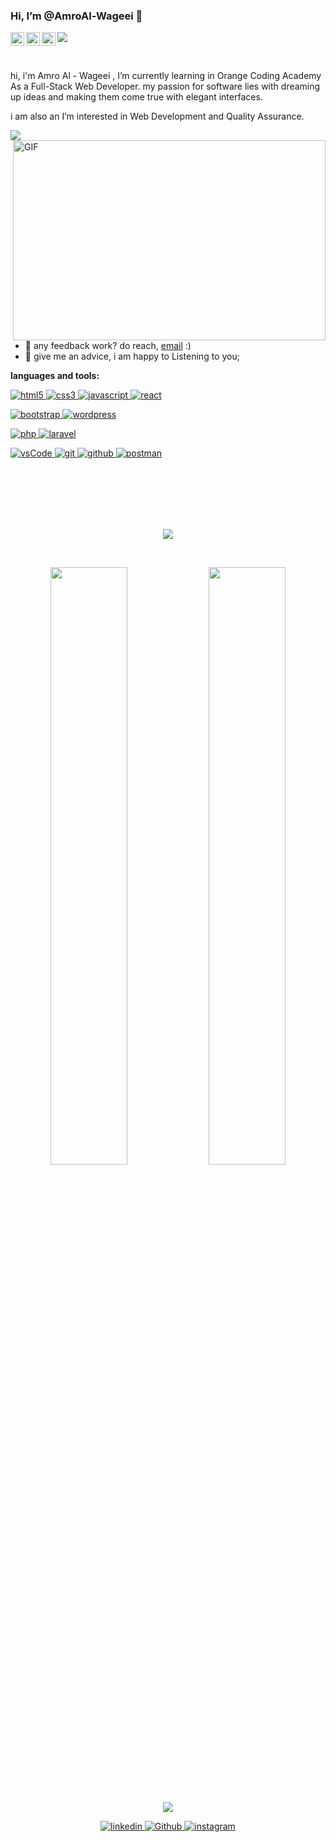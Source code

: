 
<!---
AmroAl-Wageei/AmroAl-Wageei is a ✨ special ✨ repository because its `README.md` (this file) appears on your GitHub profile.
You can click the Preview link to take a look at your changes.
--->






 

###  Hi, I’m @AmroAl-Wageei 👋
<a href="https://instagram.com/shandaqamro7">
  <img align="left" alt="Amro Al-Wageei Instagram" width="22px" src="https://raw.githubusercontent.com/hussainweb/hussainweb/main/icons/instagram.png" />
</a>
<a href="https://github.com/AmroAl-Wageei">
  <img align="left" alt="Amro Al-Wageei Discord" width="22px" src="https://raw.githubusercontent.com/peterthehan/peterthehan/master/assets/discord.svg" />
</a>

<a href="https://www.linkedin.com/in/amro-al-wageei-69a597160/">
  <img align="left" alt="Amro Al-Wageei LinkedIN" width="22px" src="https://raw.githubusercontent.com/peterthehan/peterthehan/master/assets/linkedin.svg" />
</a>

![](https://visitor-badge.glitch.me/badge?page_id=AmroAl-Wageei)

<br />

hi, i'm Amro Al - Wageei , I’m currently learning in Orange Coding Academy As a Full-Stack Web Developer. my passion for software lies with dreaming up ideas and making them come true with elegant interfaces.

i am also an  I’m interested in Web Development and Quality Assurance.                 


<a href="https://github.com/Bouaskaoun">
<img src="https://readme-typing-svg.herokuapp.com?lines=Front-End+Web+Developer;Quality+assurance+Engineer&width=380&height=45">
</a>


  <img align="right" alt="GIF" src="https://github.com/abhisheknaiidu/abhisheknaiidu/blob/master/code.gif?raw=true" width="500" height="320" />
  
- 💼 any feedback work? do reach, [email](mailto:shandaqamro@gmail.com) :)
- 💬 give me an advice, i am happy to Listening to you;

**languages and tools:**  

 <a href="https://www.w3.org/html/" target="_blank"> 
    <img src="https://img.shields.io/badge/html-E34F26.svg?style=for-the-badge&logo=html5&logoColor=white"
      alt="html5"/> 
  </a>
   <a href="https://www.w3schools.com/css/" target="_blank">
    <img src="https://img.shields.io/badge/css-1572B6.svg?style=for-the-badge&logo=css3&logoColor=white"
      alt="css3"/>
  </a>
	
 <a href="https://developer.mozilla.org/en-US/docs/Web/JavaScript" target="_blank"> 
    <img src="https://img.shields.io/badge/Javascript-F7DF1E.svg?style=for-the-badge&logo=javascript&logoColor=black"
      alt="javascript"/> 
  </a>	
  <a href="https://reactjs.org/" target="_blank"> 
    <img src="https://img.shields.io/badge/reactjs-61DAFB.svg?style=for-the-badge&logo=react&logoColor=black"
      alt="react"/> 
  </a>
  
  <p align="left">
	
<a href="https://getbootstrap.com" target="_blank">
    <img src="https://img.shields.io/badge/bootstrap-7952B3.svg?style=for-the-badge&logo=bootstrap&logoColor=white"
      alt="bootstrap"/>
  </a>
	
<a href="https://wordpress.com/" target="_blank">
    <img src="https://img.shields.io/badge/wordpress%20-%2338B2AC.svg?style=for-the-badge&logo=wordpress&logoColor=white"
      alt="wordpress"/>
  </a>
  
  </p>
  
<p align="left">

 <a href="https://php.com" target="_blank"> 
    <img src="https://img.shields.io/badge/php-764ABC.svg?style=for-the-badge&logo=php&logoColor=white" alt="php"/> 
  </a> 

 <a href="https://laravel.com/" target="_blank">
    <img src="https://img.shields.io/badge/laravel-0769AD.svg?style=for-the-badge&logo=laravel&logoColor=white" alt="laravel"/> 
  </a>	
</p>

  <p align="left">
  <a href="https://code.visualstudio.com/" target="_blank">
    <img src="https://img.shields.io/badge/vscode-007ACC.svg?style=for-the-badge&logo=visualstudiocode&logoColor=white" alt="vsCode"/> 
  </a>
   <a href="https://git-scm.com/" target="_blank">
    <img src="https://img.shields.io/badge/git-F05032.svg?style=for-the-badge&logo=git&logoColor=white"
      alt="git"/>
  </a>
  <a href="https://github.com" target="_blank">
    <img src="https://img.shields.io/badge/github-181717.svg?style=for-the-badge&logo=github&logoColor=white" alt="github" />
  </a>
  <a href="https://postman.com" target="_blank"> 
    <img src="https://img.shields.io/badge/postman-FF6C37.svg?style=for-the-badge&logo=postman&logoColor=white" alt="postman"/>
  </a>
</p>




<br/>

<br/>
<br/>
<br/>
<br/>


<p align="center">
	<a href="https://github.com/Bouaskaoun">
	<img src="https://readme-typing-svg.herokuapp.com?lines=My+Statistics;My+Statistics;&center=true&width=380&height=45">
</a>
</p>
<br/>

<p align="center">
  <img width="49.5%" src="https://github-readme-stats.vercel.app/api?username=AmroAl-Wageei&show_icons=true&count_private=true&theme=react"/>
  <img width="49.5%" src="https://github-readme-streak-stats.herokuapp.com/?user=AmroAl-Wageei&theme=react"/>
  
 </p>
 <br>


<p align="center">
   <a href="https://github.com/Bouaskaoun">
   <img src="https://readme-typing-svg.herokuapp.com?lines=Connect+with+me;Connect+with+me;&center=true&width=380&height=45">
</a>
</p>


<p align="center">
<a href="https://www.linkedin.com/in/amro-al-wageei-69a597160/" target="_blank">
<img src=https://img.shields.io/badge/linkedin-%2300acee.svg?color=405DE6&style=for-the-badge&logo=linkedin&logoColor=white alt=linkedin style="margin-bottom: 5px;" />
</a>
  <a href="https://github.com/AmroAl-Wageei" target="_blank">
<img src="https://img.shields.io/badge/GitHub-%2312100E.svg?color=494949&style=for-the-badge&logo=Github&logoColor=white" alt="Github" style="margin-bottom: 5px;"/>
</a>

<a href="https://instagram.com/shandaqamro7" target="_blank">
<img src=https://img.shields.io/badge/instagram-%ff5851db.svg?color=C13584&style=for-the-badge&logo=instagram&logoColor=white alt=instagram style="margin-bottom: 5px;" />
</a>
</p>

